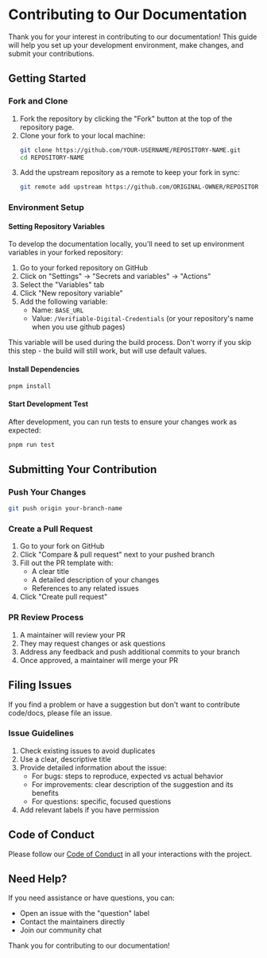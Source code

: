 # Contributing to Our Documentation

Thank you for your interest in contributing to our documentation! This guide will help you set up your development environment, make changes, and submit your contributions.

## Getting Started

### Fork and Clone

1. Fork the repository by clicking the "Fork" button at the top of the repository page.
2. Clone your fork to your local machine:
   ```bash
   git clone https://github.com/YOUR-USERNAME/REPOSITORY-NAME.git
   cd REPOSITORY-NAME
   ```
3. Add the upstream repository as a remote to keep your fork in sync:
   ```bash
   git remote add upstream https://github.com/ORIGINAL-OWNER/REPOSITORY-NAME.git
   ```

### Environment Setup

#### Setting Repository Variables

To develop the documentation locally, you'll need to set up environment variables in your forked repository:

1. Go to your forked repository on GitHub
2. Click on "Settings" → "Secrets and variables" → "Actions"
3. Select the "Variables" tab
4. Click "New repository variable"
5. Add the following variable:
   - Name: `BASE_URL`
   - Value: `/Verifiable-Digital-Credentials` (or your repository's name when you use github pages)

This variable will be used during the build process. Don't worry if you skip this step - the build will still work, but will use default values.

#### Install Dependencies

```bash
pnpm install
```

#### Start Development Test

After development, you can run tests to ensure your changes work as expected:

```bash
pnpm run test
```

## Submitting Your Contribution

### Push Your Changes

```bash
git push origin your-branch-name
```

### Create a Pull Request

1. Go to your fork on GitHub
2. Click "Compare & pull request" next to your pushed branch
3. Fill out the PR template with:
   - A clear title
   - A detailed description of your changes
   - References to any related issues
4. Click "Create pull request"

### PR Review Process

1. A maintainer will review your PR
2. They may request changes or ask questions
3. Address any feedback and push additional commits to your branch
4. Once approved, a maintainer will merge your PR

## Filing Issues

If you find a problem or have a suggestion but don't want to contribute code/docs, please file an issue.

### Issue Guidelines

1. Check existing issues to avoid duplicates
2. Use a clear, descriptive title
3. Provide detailed information about the issue:
   - For bugs: steps to reproduce, expected vs actual behavior
   - For improvements: clear description of the suggestion and its benefits
   - For questions: specific, focused questions
4. Add relevant labels if you have permission

## Code of Conduct

Please follow our [Code of Conduct](https://tac.openwallet.foundation/governance/code-of-conduct/) in all your interactions with the project.

## Need Help?

If you need assistance or have questions, you can:

- Open an issue with the "question" label
- Contact the maintainers directly
- Join our community chat

Thank you for contributing to our documentation!
